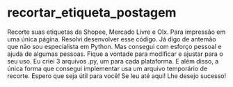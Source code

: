 # recortar_etiqueta_postagem
Recorte suas etiquetas da Shopee, Mercado Livre e Olx. Para impressão em uma única página.
Resolvi desenvolver esse código. Já digo de antemão que não sou especialista em Python.
Mas consegui com esforço pessoal e ajuda de algumas pessoas.
Fique a vontade para modificar e ajustar para o seu uso.
Eu criei 3 arquivos .py, um para cada plataforma. 
E além disso, a única forma que consegui implementar usa um arquivo temporário de recorte.
Espero que seja útil para você!
Se leu até aqui! Lhe desejo sucesso!
